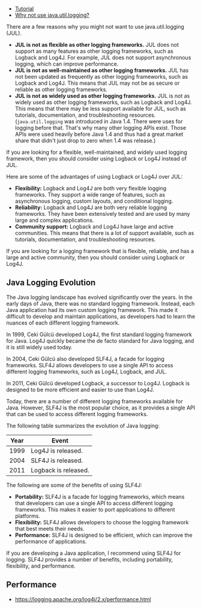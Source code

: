
- [Tutorial](https://www.logicbig.com/tutorials/core-java-tutorial/logging.html)
- [Why not use java.util.logging?](https://stackoverflow.com/questions/11359187/why-not-use-java-util-logging/11360517#11360517)

There are a few reasons why you might not want to use java.util.logging (JUL).

* **JUL is not as flexible as other logging frameworks.** JUL does not support as many features as other logging frameworks, such as Logback and Log4J. For example, JUL does not support asynchronous logging, which can improve performance.
* **JUL is not as well-maintained as other logging frameworks.** JUL has not been updated as frequently as other logging frameworks, such as Logback and Log4J. This means that JUL may not be as secure or reliable as other logging frameworks.
* **JUL is not as widely used as other logging frameworks.** JUL is not as widely used as other logging frameworks, such as Logback and Log4J. This means that there may be less support available for JUL, such as tutorials, documentation, and troubleshooting resources. (`java.util.logging` was introduced in Java 1.4. There were uses for logging before that. That's why many other logging APIs exist. Those APIs were used heavily before Java 1.4 and thus had a great market share that didn't just drop to zero when 1.4 was release.)



If you are looking for a flexible, well-maintained, and widely used logging framework, then you should consider using Logback or Log4J instead of JUL.

Here are some of the advantages of using Logback or Log4J over JUL:

* **Flexibility:** Logback and Log4J are both very flexible logging frameworks. They support a wide range of features, such as asynchronous logging, custom layouts, and conditional logging.
* **Reliability:** Logback and Log4J are both very reliable logging frameworks. They have been extensively tested and are used by many large and complex applications.
* **Community support:** Logback and Log4J have large and active communities. This means that there is a lot of support available, such as tutorials, documentation, and troubleshooting resources.

If you are looking for a logging framework that is flexible, reliable, and has a large and active community, then you should consider using Logback or Log4J.

## Java Logging Evolution 
The Java logging landscape has evolved significantly over the years. In the early days of Java, there was no standard logging framework. Instead, each Java application had its own custom logging framework. This made it difficult to develop and maintain applications, as developers had to learn the nuances of each different logging framework.

In 1999, Ceki Gülcü developed Log4J, the first standard logging framework for Java. Log4J quickly became the de facto standard for Java logging, and it is still widely used today.

In 2004, Ceki Gülcü also developed SLF4J, a facade for logging frameworks. SLF4J allows developers to use a single API to access different logging frameworks, such as Log4J, Logback, and JUL.

In 2011, Ceki Gülcü developed Logback, a successor to Log4J. Logback is designed to be more efficient and easier to use than Log4J.

Today, there are a number of different logging frameworks available for Java. However, SLF4J is the most popular choice, as it provides a single API that can be used to access different logging frameworks.

The following table summarizes the evolution of Java logging:

| Year | Event |
|---|---|
| 1999 | Log4J is released. |
| 2004 | SLF4J is released. |
| 2011 | Logback is released. |

The following are some of the benefits of using SLF4J:

* **Portability:** SLF4J is a facade for logging frameworks, which means that developers can use a single API to access different logging frameworks. This makes it easier to port applications to different platforms.
* **Flexibility:** SLF4J allows developers to choose the logging framework that best meets their needs.
* **Performance:** SLF4J is designed to be efficient, which can improve the performance of applications.

If you are developing a Java application, I recommend using SLF4J for logging. SLF4J provides a number of benefits, including portability, flexibility, and performance.

## Performance
- https://logging.apache.org/log4j/2.x/performance.html